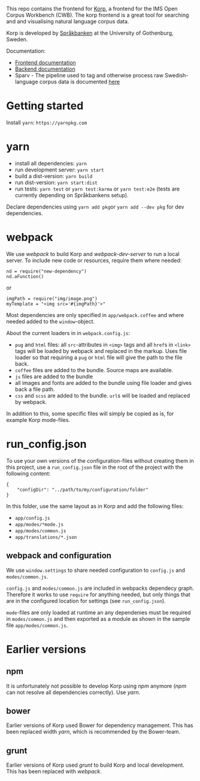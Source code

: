 This repo contains the frontend for [Korp](https://spraakbanken.gu.se/korp), a frontend for the IMS Open Corpus Workbench (CWB). The korp frontend is a great tool for searching and
and visualising natural language corpus data. 

Korp is developed by [Språkbanken](https://spraakbanken.gu.se) at the University of Gothenburg, Sweden. 

Documentation:
- [Frontend documentation](https://spraakbanken.gu.se/eng/research/infrastructure/korp/distribution/frontend)
- [Backend documentation](https://spraakbanken.gu.se/eng/research/infrastructure/korp/distribution/backend)
- Sparv - The pipeline used to tag and otherwise process raw Swedish-language corpus data is documented [here](https://spraakbanken.gu.se/eng/research/infrastructure/korp/distribution/corpuspipeline)

# Getting started

Install `yarn`: `https://yarnpkg.com`

# yarn

- install all dependencies: `yarn`
- run development server: `yarn start`
- build a dist-version: `yarn build`
- run dist-version: `yarn start:dist`
- run tests: `yarn test` or `yarn test:karma` or `yarn test:e2e` (tests are currently depending on Språkbankens setup).

Declare dependencies using `yarn add pkg`or `yarn add --dev pkg` for dev dependencies.

# webpack

We use *webpack* to build Korp and *webpack-dev-server* to run a local server. To include new code or resources, require
them where needed:

```
nd = require("new-dependency")
nd.aFunction()
```

or

```
imgPath = require("img/image.png")
myTemplate = "<img src='#{imgPath}'>"
```

Most dependencies are only specified in `app/webpack.coffee` and where needed
added to the `window`-object.

About the current loaders in in `webpack.config.js`:
- `pug` and `html` files: all `src`-attributes in `<img>` tags and all `href`s in `<link>` tags will be
  loaded by webpack and replaced in the markup. Uses file loader so that requiring a `pug`
  or `html` file will give the path to the file back.
- `coffee` files are added to the bundle. Source maps are available.
- `js` files are added to the bundle
- all images and fonts are added to the bundle using file loader and gives back a file path.
- `css` and `scss` are added to the bundle. `url`s will be loaded and replaced by webpack.

In addition to this, some specific files will simply be copied as is, for example Korp mode-files.

# run_config.json

To use your own versions of the configuration-files without creating them in this project, 
use a `run_config.json` file in the root of the project with the following content:

```
{
    "configDir": "../path/to/my/configuration/folder"
}
```

In this folder, use the same layout as in Korp and add the following files:

- `app/config.js`
- `app/modes/*mode.js`
- `app/modes/common.js`
- `app/translations/*.json`

## webpack and configuration

We use `window.settings` to share needed configuration to `config.js` and `modes/common.js`.

`config.js` and `modes/common.js` are included in webpacks dependecy graph. Therefore it works
to use `require` for anything needed, but only things that are in the configured 
location for settings (see `run_config.json`).

`mode`-files are only loaded at runtime an any dependenies must be required in `modes/common.js` and
then exported as a module as shown in the sample file `app/modes/common.js`.

# Earlier versions

## npm

It is unfortunately not possible to develop Korp using *npm* anymore (*npm* can not resolve all dependencies
correctly). Use *yarn*.

## bower

Earlier versions of Korp used Bower for dependency management. This has been replaced width *yarn*, which is
recommended by the Bower-team.

## grunt

Earlier versions of Korp used *grunt* to build Korp and local development. This has been replaced with
*webpack*.
